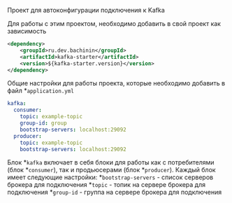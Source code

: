 Проект для автоконфигурации подключения к Kafka

Для работы с этим проектом, необходимо добавить в свой проект как зависимость
```xml
<dependency>
    <groupId>ru.dev.bachinin</groupId>
    <artifactId>kafka-starter</artifactId>
    <version>${kafka-starter.version}</version>
</dependency>
```

Общие настройки для работы проекта, которые необходимо добавить в файл *`application.yml`
```yaml
kafka:
  consumer:
    topic: example-topic
    group-id: group
    bootstrap-servers: localhost:29092
  producer:
    topic: example-topic
    bootstrap-servers: localhost:29092
```

Блок *`kafka` включает в себя блоки для работы как с потребителями (блок *`consumer`), 
так и продьюсерами (блок *`producer`). 
Каждый блок имеет следующие настройки:
*`bootstrap-servers` - список серверов брокера для подключения
*`topic` - топик на сервере брокера для подключения
*`group-id` - группа на сервере брокера для подключения
